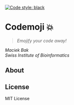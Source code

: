 [![Code style: black](https://img.shields.io/badge/code%20style-black-000000.svg)](https://github.com/psf/black)

# Codemoji 💥

> *Emojify your code away!*

*Maciek Bak*  
*Swiss Institute of Bioinformatics*

## About



## License

MIT License

[Python 3]: https://www.python.org/download/releases/3.0/
[git]: https://git-scm.com/

